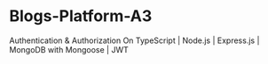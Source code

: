 # Blogs-Platform-A3
Authentication &amp; Authorization On   TypeScript | Node.js | Express.js | MongoDB with Mongoose | JWT
